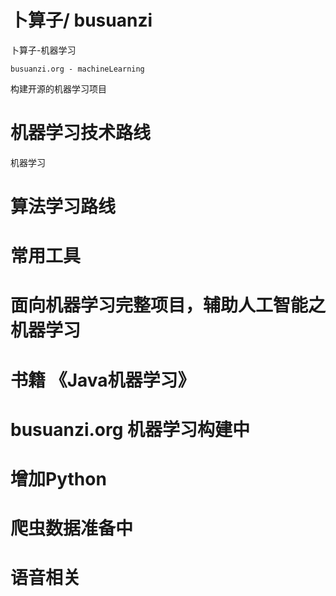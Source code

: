 # 卜算子/ busuanzi
卜算子-机器学习
``` 
busuanzi.org - machineLearning
```  
构建开源的机器学习项目
#
# 机器学习技术路线
机器学习
# 算法学习路线
# 常用工具
# 面向机器学习完整项目，辅助人工智能之机器学习
# 书籍 《Java机器学习》
# busuanzi.org 机器学习构建中
# 增加Python
# 爬虫数据准备中
# 语音相关
##
